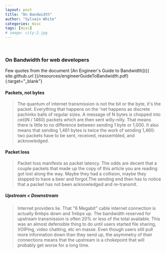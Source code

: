 ```yaml
---
layout: post
title: "On Bandwidth"
author: "Sylvain White"
categories: misc
tags: [misc]
# image: city-2.jpg
---
```

<br/>

### On Bandwidth for web developers

Few quotes from the document [An Engineer's Guide to Bandwidth]({{ site.github.url }}/resources/engineerGuideToBandwidth.pdf){:target="_blank"}

#### Packets, not bytes

> The quantum of internet transmission is not the bit or the byte, it's the packet.
Everything that happens on the 'net happens as discrete pachinko balls of regular
sizes. A message of N bytes is chopped into ceil(N / 1460) packets which are
then sent willy-nilly. That means there is little to no difference between sending 1
byte or 1,000. It also means that sending 1,461 bytes is twice the work of sending
1,460: two packets have to be sent, received, reassembled, and acknowledged.

#### Packet loss

> Packet loss manifests as packet latency. The odds are decent that a couple
packets that made up the copy of this article you are reading got lost along the
way. Maybe they had a collision, maybe they stopped to have a beer and forgot.The sending end then has to notice that a packet has not been acknowledged and
re-transmit.

##### Upstream < Downstream

> Internet providers lie. That "6 Megabit" cable internet connection is actually
6mbps down and 1mbps up. The bandwidth reserved for upstream transmission is
often 20% or less of the total available. This was an almost defensible thing to do
until users started file sharing, VOIPing, video chatting, etc en masse. Even
though users still pull more information down than they send up, the asymmetry
of their connections means that the upstream is a chokepoint that will probably
get worse for a long time.